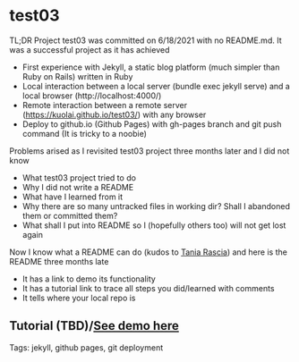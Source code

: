 # test03

TL;DR Project test03 was committed on 6/18/2021 with no README.md. It was a successful project as it has achieved
* First experience with Jekyll, a static blog platform (much simpler than Ruby on Rails) written in Ruby
* Local interaction between a local server (bundle exec jekyll serve) and a local browser (http://localhost:4000/)
* Remote interaction between a remote server (https://kuolai.github.io/test03/) with any browser
* Deploy to github.io (Github Pages) with gh-pages branch and git push command (It is tricky to a noobie)

Problems arised as I revisited test03 project three months later and I did not know
* What test03 project tried to do
* Why I did not write a README
* What have I learned from it
* Why there are so many untracked files in working dir? Shall I abandoned them or committed them?
* What shall I put into README so I (hopefully others too) will not get lost again

Now I know what a README can do (kudos to [Tania Rascia](taniarascia.com)) and here is the README three months late
* It has a link to demo its functionality
* It has a tutorial link to trace all steps you did/learned with comments
* It tells where your local repo is

Tutorial (TBD)/[See demo here](https://kuolai.github.io/test03/)
----


Tags: jekyll, github pages, git deployment
